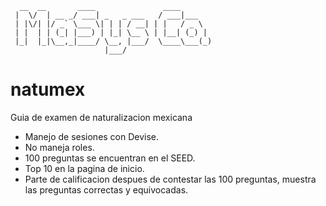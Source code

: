 ```
  __  __       ____               ____
 |  \/  | __ _/ ___| _   _ ___   / ___|___
 | |\/| |/ _` \___ \| | | / __| | |   / _ \
 | |  | | (_| |___) | |_| \__ \ | |__| (_) |
 |_|  |_|\__,_|____/ \__, |___/  \____\___(_)
                     |___/
```

# natumex
Guia de examen de naturalizacion mexicana


- Manejo de sesiones con Devise.
- No maneja roles.
- 100 preguntas se encuentran en el SEED.
- Top 10 en la pagina de inicio.
- Parte de calificacion despues de contestar las 100 preguntas, muestra las preguntas
  correctas y equivocadas.
